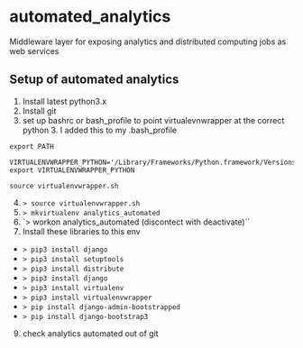 # automated_analytics
Middleware layer for exposing analytics and distributed computing jobs as web services

## Setup of automated analytics

1. Install latest python3.x
2. Install git
3. set up bashrc or bash_profile to point virtualevnwrapper at the correct
python 3. I added this to my .bash_profile

```PATH="/Library/Frameworks/Python.framework/Versions/3.4/bin:${PATH}"
export PATH

VIRTUALENVWRAPPER_PYTHON='/Library/Frameworks/Python.framework/Versions/3.4/bin/python3'
export VIRTUALENVWRAPPER_PYTHON

source virtualenvwrapper.sh
```

4. `> source virtualenvwrapper.sh`
5. `> mkvirtualenv analytics_automated`
6. `> workon analytics_automated (discontect with deactivate)``
7. Install these libraries to this env
* `> pip3 install django`
* `> pip3 install setuptools`
* `> pip3 install distribute`
* `> pip3 install django`
* `> pip3 install virtualenv`
* `> pip3 install virtualenvwrapper`
* `> pip install django-admin-bootstrapped`
* `> pip install django-bootstrap3`

9. check analytics automated out of git
